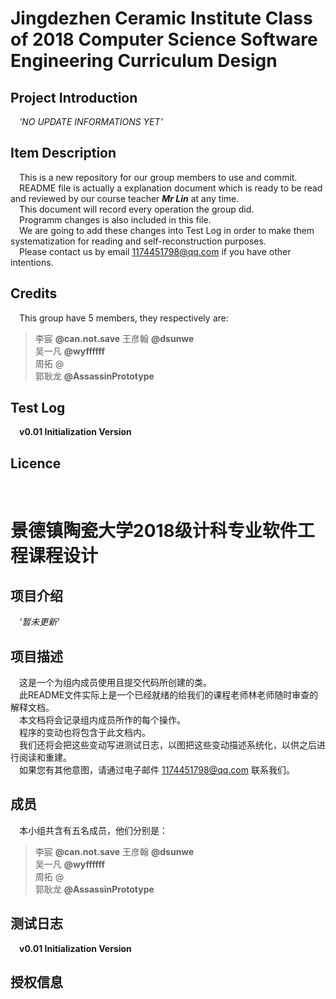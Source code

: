 # Jingdezhen Ceramic Institute Class of 2018 Computer Science Software Engineering Curriculum Design 


## Project Introduction
&#8195;*'NO UPDATE INFORMATIONS YET'*

## Item Description
&#8195;This is a new repository for our group members to use and commit.  
&#8195;README file is actually a explanation document which is ready to be read and reviewed by 	our course teacher ***Mr Lin*** at any time.  
&#8195;This document will record every operation the group did.  
&#8195;Programm changes is also included in this file.  
&#8195;We are going to add these changes into Test Log in order to make them systematization for reading and self-reconstruction purposes.  
&#8195;Please contact us by email 1174451798@qq.com if you have other intentions.  

## Credits
&#8195;This group have 5 members, they respectively are:  
>李宸 **@can.not.save**
王彦翰 **@dsunwe**  
吴一凡 **@wyffffff**  
周拓 @  
郭耿龙 **@AssassinPrototype**  

## Test Log
&#8195;**v0.01  Initialization Version**  
## Licence
&#8195;

# 景德镇陶瓷大学2018级计科专业软件工程课程设计


## 项目介绍
&#8195;*'暂未更新'*

## 项目描述
&#8195;这是一个为组内成员使用且提交代码所创建的类。  
&#8195;此README文件实际上是一个已经就绪的给我们的课程老师林老师随时审查的解释文档。  
&#8195;本文档将会记录组内成员所作的每个操作。  
&#8195;程序的变动也将包含于此文档内。    
&#8195;我们还将会把这些变动写进测试日志，以图把这些变动描述系统化，以供之后进行阅读和重建。  
&#8195;如果您有其他意图，请通过电子邮件 1174451798@qq.com 联系我们。  

## 成员
&#8195;本小组共含有五名成员，他们分别是：   
>李宸 **@can.not.save**
王彦翰 **@dsunwe**  
吴一凡 **@wyffffff**  
周拓 @  
郭耿龙 **@AssassinPrototype**  

## 测试日志
&#8195;**v0.01  Initialization Version**  
## 授权信息
&#8195;

